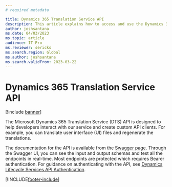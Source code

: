 ```yaml
---
# required metadata

title: Dynamics 365 Translation Service API 
description: This article explains how to access and use the Dynamics 365 Translation Service API
author: joshsantana
ms.date: 04/03/2023
ms.topic: article
audience: IT Pro
ms.reviewer: sericks
ms.search.region: Global
ms.author: joshsantana
ms.search.validFrom: 2023-03-22
---
```


# Dynamics 365 Translation Service API

[!include [banner](../includes/banner.md)]

The Microsoft Dynamics 365 Translation Service (DTS) API is designed to help developers interact with our service and create custom API clients. For example, you can translate user interface (UI) files and regenerate the translations.  

The documentation for the API is available from the [Swagger page](https://aka.ms/DTSSwaggerUI). Through the Swagger UI, you can see the input and output schemas and test all the endpoints in real-time. Most endpoints are protected which requires Bearer authentication. For guidance on authenticating with the API, see [Dynamics Lifecycle Services API Authentication](lcs-aad-app-reg.md).  


[!INCLUDE[footer-include](../../../includes/footer-banner.md)]
